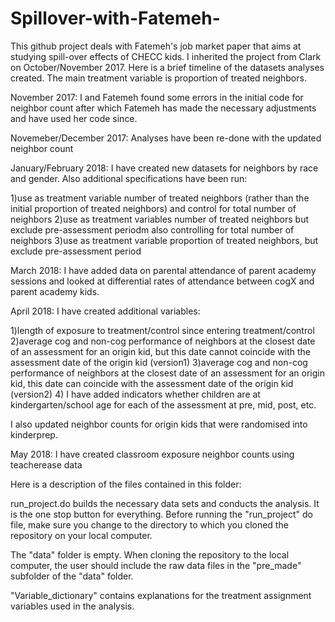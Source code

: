 # Spillover-with-Fatemeh-


This github project deals with Fatemeh's job market paper that aims at studying spill-over effects of CHECC kids. I inherited the project from Clark on October/November 2017. Here is a brief timeline of the datasets analyses created. The main treatment variable is proportion of treated neighbors.

November 2017:  I and Fatemeh found some errors in the initial code for neighbor count after which Fatemeh has made the necessary adjustments and have used her code since. 

Novemeber/December 2017: Analyses have been re-done with the updated neighbor count

January/February 2018: I have created new datasets for neighbors by race and gender. Also additional specifications have been run:

1)use as treatment variable number of treated neighbors (rather than the initial proportion of treated neighbors) and control for total number of neighbors
2)use as treatment variables number of treated neighbors but exclude pre-assessment periodm also controlling for total number of neighbors
3)use as treatment variable proportion of treated neighbors, but exclude pre-assessment period

March 2018: I have added data on parental attendance of parent academy sessions and looked at differential rates of attendance between cogX and parent academy kids. 

April 2018: I have created additional variables:

1)length of exposure to treatment/control since entering treatment/control
2)average cog and non-cog performance of neighbors at the closest date of an assessment for an origin kid, but this date cannot coincide with the assessment date of the origin kid (version1)
3)average cog and non-cog performance of neighbors at the closest date of an assessment for an origin kid, this date can coincide with the assessment date of the origin kid (version2)
4) I have added indicators whether children are at kindergarten/school age for each of the assessment at pre, mid, post, etc.

I also updated neighbor counts for origin kids that were randomised into kinderprep.

May 2018: I have created classroom exposure neighbor counts using teacherease data

Here is a description of the files contained in this folder: 

run_project.do builds the necessary data sets and conducts the analysis. It is the one stop button for everything.
Before running the "run_project" do file, make sure you change to the directory to which you cloned the repository on your local computer. 

The "data" folder is empty. When cloning the repository to the local computer, the user should include the raw data files in the "pre_made" subfolder of the "data" folder.

"Variable_dictionary" contains explanations for the treatment assignment variables used in the analysis.



